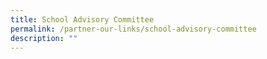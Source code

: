 ```yaml
---
title: School Advisory Committee
permalink: /partner-our-links/school-advisory-committee
description: ""
---
```

